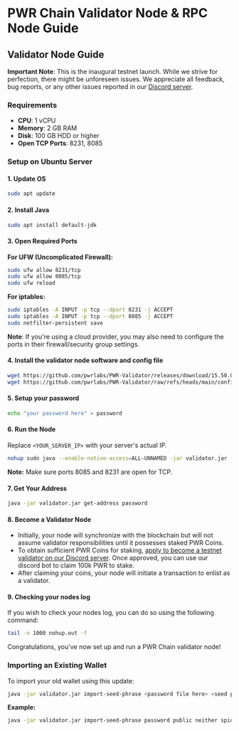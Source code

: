 # PWR Chain Validator Node & RPC Node Guide

## Validator Node Guide

**Important Note**: This is the inaugural testnet launch. While we strive for perfection, there might be unforeseen issues. We appreciate all feedback, bug reports, or any other issues reported in our [Discord server](https://discord.gg/DJkcuy9SAg).

### Requirements

- **CPU**: 1 vCPU
- **Memory**: 2 GB RAM  
- **Disk**: 100 GB HDD or higher
- **Open TCP Ports**: 8231, 8085

### Setup on Ubuntu Server

#### 1. Update OS

```bash
sudo apt update
```

#### 2. Install Java

```bash
sudo apt install default-jdk
```

#### 3. Open Required Ports

**For UFW (Uncomplicated Firewall):**

```bash
sudo ufw allow 8231/tcp
sudo ufw allow 8085/tcp
sudo ufw reload
```

**For iptables:**

```bash
sudo iptables -A INPUT -p tcp --dport 8231 -j ACCEPT
sudo iptables -A INPUT -p tcp --dport 8085 -j ACCEPT
sudo netfilter-persistent save
```

**Note**: If you're using a cloud provider, you may also need to configure the ports in their firewall/security group settings.

#### 4. Install the validator node software and config file

```bash
wget https://github.com/pwrlabs/PWR-Validator/releases/download/15.50.0/validator.jar
wget https://github.com/pwrlabs/PWR-Validator/raw/refs/heads/main/config.json
```

#### 5. Setup your password

```bash
echo "your password here" > password
```

#### 6. Run the Node

Replace `<YOUR_SERVER_IP>` with your server's actual IP.

```bash
nohup sudo java --enable-native-access=ALL-UNNAMED -jar validator.jar --ip <your nodes ip here> --password password &
```

**Note:** Make sure ports 8085 and 8231 are open for TCP.

#### 7. Get Your Address

```bash
java -jar validator.jar get-address password
```

#### 8. Become a Validator Node

- Initially, your node will synchronize with the blockchain but will not assume validator responsibilities until it possesses staked PWR Coins.
- To obtain sufficient PWR Coins for staking, [apply to become a testnet validator on our Discord server](https://discord.gg/DJkcuy9SAg). Once approved, you can use our discord bot to claim 100k PWR to stake.
- After claiming your coins, your node will initiate a transaction to enlist as a validator.

#### 9. Checking your nodes log

If you wish to check your nodes log, you can do so using the following command:

```bash
tail -n 1000 nohup.out -f
```

Congratulations, you've now set up and run a PWR Chain validator node!

### Importing an Existing Wallet

To import your old wallet using this update:

```bash
java -jar validator.jar import-seed-phrase <password file here> <seed phrase here>
```

**Example:**

```bash
java -jar validator.jar import-seed-phrase password public neither spider scare diagram knife fragile road kit guess crucial bachelor
```
